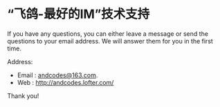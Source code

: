 # “飞鸽-最好的IM”技术支持

If you have any questions, you can either leave a message or send the questions to your email address. 
We will answer them for you in the first time.

Address:
* Email : andcodes@163.com.
* Web : http://andcodes.lofter.com/

Thank you!

